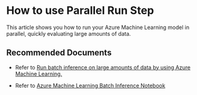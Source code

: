 <properties
    pageTitle="How to use parallel run step"
    description="How to use parallel run step"
    service="microsoft.machinelearning"
    resource="ParallelRunStep"
    authors="shivanissambare"
    ms.author="ssambare"
    displayOrder="1"
    selfHelpType="generic"
    supportTopicIds="32745195"
    productPesIds="16644"
    cloudEnvironments="public, fairfax, mooncake, usnat, ussec"
    articleid="machinelearning-parallelrunstep-how-to-use"
	ownershipId="AzureML_AzureMachineLearningServices"
/>

# How to use Parallel Run Step

This article shows you how to run your Azure Machine Learning model in parallel, quickly evaluating large amounts of data.

## **Recommended Documents**

* Refer to [Run batch inference on large amounts of data by using Azure Machine Learning.](https://docs.microsoft.com/azure/machine-learning/how-to-use-parallel-run-step)

* Refer to [Azure Machine Learning Batch Inference Notebook](https://github.com/Azure/MachineLearningNotebooks/tree/master/how-to-use-azureml/machine-learning-pipelines/parallel-run)
